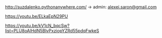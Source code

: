 http://suzdalenko.pythonanywhere.com/ -> admin: alexei.saron@gmail.com

https://youtu.be/ELkaEpN29PU




https://youtu.be/kV1cN_bqcSw?list=PLU8oAlHdN5BlvPxziopYZRd55pdqFwkeS